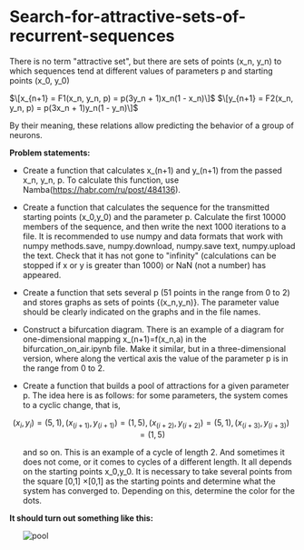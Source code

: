 # Search-for-attractive-sets-of-recurrent-sequences

There is no term "attractive set", but there are sets of points (x_n, y_n) to which sequences tend at different values of parameters p and starting points (x_0, y_0)

$\[x_{n+1} = F1(x_n, y_n, p) = p(3y_n + 1)x_n(1 - x_n)\]$
$\[y_{n+1} = F2(x_n, y_n, p) = p(3x_n + 1)y_n(1 - y_n)\]$

By their meaning, these relations allow predicting the behavior of a group of neurons.

<b>Problem statements:</b>
* Create a function that calculates x_(n+1) and y_(n+1) from the passed x_n, y_n, p. To calculate this function, use Namba(https://habr.com/ru/post/484136).<p></p>
* Create a function that calculates the sequence for the transmitted starting points (x_0,y_0) and the parameter p.
Calculate the first 10000 members of the sequence, and then write the next 1000 iterations to a file. It is recommended to use numpy and data formats that work with numpy methods.save, numpy.download, numpy.save text, numpy.upload the text. Check that it has not gone to "infinity" (calculations can be stopped if x or y is greater than 1000) or NaN (not a number) has appeared.<p></p>
* Create a function that sets several p (51 points in the range from 0 to 2) and stores graphs as sets of points {(x_n,y_n)}. The parameter value should be clearly indicated on the graphs and in the file names.<p></p>
* Construct a bifurcation diagram. There is an example of a diagram for one-dimensional mapping x_(n+1)=f(x_n,a) in the bifurcation_on_air.ipynb file. Make it similar, but in a three-dimensional version, where along the vertical axis the value of the parameter p is in the range from 0 to 2.<p></p>
* Create a function that builds a pool of attractions for a given parameter p. The idea here is as follows: for some parameters, the system comes to a cyclic change, that is, 
```math
(x_i,y_i)=(5,1), (x_(i+1),y_(i+1))=(1,5), (x_(i+2),y_(i+2))=(5,1), (x_(i+3),y_(i+3))=(1,5)
```
<ul>and so on. This is an example of a cycle of length 2. And sometimes it does not come, or it comes to cycles of a different length. It all depends on the starting points x_0,y_0. It is necessary to take several points from the square [0,1] ×[0,1] as the starting points and determine what the system has converged to. Depending on this, determine the color for the dots.<p></p></ul>

<b>It should turn out something like this:</b><ul>
![pool](https://ic.wampi.ru/2021/11/18/RISUNOK1.png)</ul>
